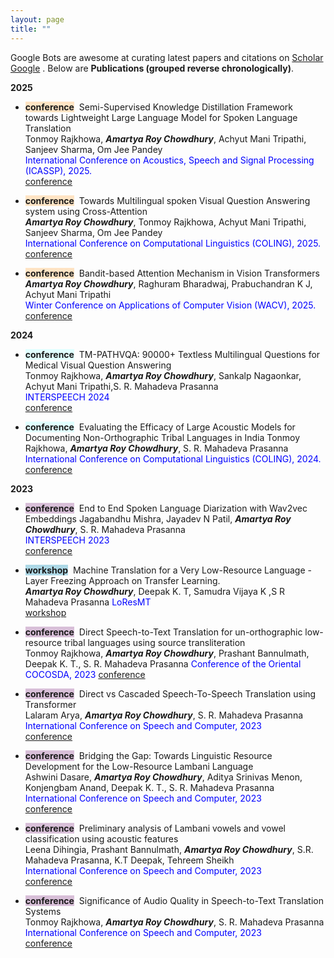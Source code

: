 ```yaml
---
layout: page
title: "" 
---
```

Google Bots are awesome at curating latest papers and citations on [Scholar Google](https://scholar.google.com/citations?hl=en&user=daIIpSUAAAAJ&view_op=list_works&sortby=pubdate) 
. Below are
**Publications (grouped reverse chronologically)**.

**2025**

- <span style="background-color:bisque">**conference**</span>&nbsp; Semi-Supervised Knowledge Distillation Framework towards Lightweight Large Language Model for Spoken Language Translation    
   Tonmoy Rajkhowa, ***Amartya Roy Chowdhury***, Achyut Mani Tripathi, Sanjeev Sharma, Om Jee Pandey   
   <span style="color:blue">International Conference on Acoustics, Speech and Signal Processing (ICASSP), 2025. </span>   
   [conference](https://ieeexplore.ieee.org/document/10888265/)
  
- <span style="background-color:bisque">**conference**</span>&nbsp; Towards Multilingual spoken Visual Question Answering system using Cross-Attention    
   ***Amartya Roy Chowdhury***, Tonmoy Rajkhowa, Achyut Mani Tripathi, Sanjeev Sharma, Om Jee Pandey   
   <span style="color:blue">International Conference on Computational Linguistics (COLING), 2025. </span>   
   [conference](https://aclanthology.org/2025.coling-main.615/)    

- <span style="background-color:bisque">**conference**</span>&nbsp; Bandit-based Attention Mechanism in Vision Transformers    
   ***Amartya Roy Chowdhury***, Raghuram Bharadwaj, Prabuchandran K J, Achyut Mani Tripathi   
   <span style="color:blue">Winter Conference on Applications of Computer Vision (WACV), 2025. </span>   
   [conference](https://openaccess.thecvf.com/content/WACV2025/papers/Chowdhury_Bandit_Based_Attention_Mechanism_in_Vision_Transformers_WACV_2025_paper.pdf)    

**2024**
- <span style="background-color: lightcyan">**conference**</span>&nbsp; TM-PATHVQA: 90000+ Textless Multilingual Questions for Medical Visual Question Answering   
   Tonmoy Rajkhowa, ***Amartya Roy Chowdhury***, Sankalp Nagaonkar, Achyut Mani Tripathi,S. R. Mahadeva Prasanna   
  <span style="color:blue">INTERSPEECH 2024 </span>   
   [conference](https://www.isca-archive.org/interspeech_2024/rajkhowa24_interspeech.html)
  
- <span style="background-color: lightcyan">**conference**</span>&nbsp;
   Evaluating the Efficacy of Large Acoustic Models for Documenting Non-Orthographic Tribal Languages in India
  Tonmoy Rajkhowa, ***Amartya Roy Chowdhury***, S. R. Mahadeva Prasanna   
   <span style="color:blue">International Conference on Computational Linguistics (COLING), 2024. </span>      
   [conference](https://aclanthology.org/2024.lrec-main.574/)

**2023**
- <span style="background-color: thistle">**conference**</span>&nbsp;
   End to End Spoken Language Diarization with Wav2vec Embeddings
  Jagabandhu Mishra, Jayadev N Patil, ***Amartya Roy Chowdhury***, S. R. Mahadeva Prasanna   
   <span style="color:blue">INTERSPEECH 2023 </span>      
   [conference](https://www.isca-archive.org/interspeech_2023/mishra23_interspeech.html)
  
- <span style="background-color: lightblue">**workshop**</span>&nbsp; 
   Machine Translation for a Very Low-Resource Language - Layer Freezing Approach on Transfer Learning.   
  ***Amartya Roy Chowdhury***, Deepak K. T, Samudra Vijaya K ,S R Mahadeva Prasanna 
  <span style="color:blue"> LoResMT </span>    
   [workshop](https://proceedings.mlr.press/v180/das22b/das22b.pdf)

- <span style="background-color: thistle">**conference**</span>&nbsp; 
   Direct Speech-to-Text Translation for un-orthographic low-resource tribal languages using source transliteration    
  Tonmoy Rajkhowa, ***Amartya Roy Chowdhury***, Prashant Bannulmath, Deepak K. T., S. R. Mahadeva Prasanna 
  <span style="color:blue"> Conference of the Oriental COCOSDA, 2023 </span>
  [conference](https://ieeexplore.ieee.org/document/10482960)
  
- <span style="background-color: thistle">**conference**</span>&nbsp; 
   Direct vs Cascaded Speech-To-Speech Translation using Transformer    
  Lalaram Arya, ***Amartya Roy Chowdhury***, S. R. Mahadeva Prasanna 
  <span style="color:blue"> International Conference on Speech and Computer, 2023  </span>      
   [conference](https://link.springer.com/chapter/10.1007/978-3-031-48312-7_21)
  
- <span style="background-color: thistle">**conference**</span>&nbsp; 
  Bridging the Gap: Towards Linguistic Resource Development for the Low-Resource Lambani Language      
   Ashwini Dasare, ***Amartya Roy Chowdhury***, Aditya Srinivas Menon, Konjengbam Anand, Deepak K. T., S. R. Mahadeva Prasanna      
   <span style="color:blue"> International Conference on Speech and Computer, 2023  </span>      
   [conference](https://link.springer.com/chapter/10.1007/978-3-031-48312-7_10) 


- <span style="background-color: thistle">**conference**</span>&nbsp; 
  Preliminary analysis of Lambani vowels and vowel classification using acoustic features     
   Leena Dihingia, Prashant Bannulmath, ***Amartya Roy Chowdhury***, S.R. Mahadeva Prasanna, K.T Deepak, Tehreem Sheikh      
   <span style="color:blue"> International Conference on Speech and Computer, 2023  </span>      
   [conference](https://link.springer.com/chapter/10.1007/978-3-031-48312-7_16)

  
- <span style="background-color: thistle">**conference**</span>&nbsp; 
  Significance of Audio Quality in Speech-to-Text Translation Systems     
   Tonmoy Rajkhowa, ***Amartya Roy Chowdhury***, S. R. Mahadeva Prasanna      
   <span style="color:blue"> International Conference on Speech and Computer, 2023  </span>      
   [conference](https://link.springer.com/chapter/10.1007/978-3-031-48309-7_3)
